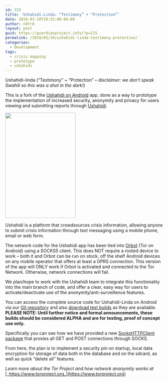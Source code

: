 ```yaml
---
id: 215
title: 'Ushahidi-Linda: “Testimony” + “Protection”'
date: 2010-03-10T19:53:00-04:00
author: n8fr8
layout: post
guid: https://guardianproject.info/?p=215
permalink: /2010/03/10/ushahidi-linda-testimony-protection/
categories:
  - Development
tags:
  - crisis mapping
  - prototype
  - ushahidi
---
```

Ushahidi-linda (“Testimony” + “Protection” – _disclaimer: we don’t speak Swahili so this was a shot in the dark!_)

This is a fork of the [Ushahidi on Android](https://github.com/ushahidi/Ushahidi_Android) app, done as a way to prototype the implementation of increased security, anonymity and privacy for users viewing and submitting reports through [Ushahidi](http://ushahidi.com).

[<img class="size-full wp-image-199 alignleft" title="ushahidi_android_splash" src="https://guardianproject.info/wp-content/uploads/2010/03/ushahidi_android_splash.png" alt="" width="224" height="336" srcset="https://guardianproject.info/wp-content/uploads/2010/03/ushahidi_android_splash.png 320w, https://guardianproject.info/wp-content/uploads/2010/03/ushahidi_android_splash-200x300.png 200w" sizes="(max-width: 224px) 100vw, 224px" />](https://guardianproject.info/wp-content/uploads/2010/03/ushahidi_android_splash.png)

Ushahidi is a platform that crowdsources crisis information, allowing anyone to submit crisis information through text messaging using a mobile phone, email or web form.

The network code for the Ushahidi app has been tied into [Orbot](/apps/orbot) (Tor on Android) using a SOCKS5 client. This does NOT require a rooted device to work – both it and Orbot can be run on stock, off the shelf Android devices on any mobile operator that offers at least a GPRS connection. This version of the app will ONLY work if Orbot is activated and connected to the Tor Network. Otherwise, network connections will fail.

We plan/hope to work with the Ushahidi team to integrate this functionality into the main branch of code, and offer a clear, easy way for users to activate/deactivate use of the anonymity/anti-surveillence features.

You can access the complete source code for Ushahidi-Linda on Android via our [Git repository](https://github.com/guardianproject/Ushahidi_Android) and also [download test builds](https://github.com/guardianproject/Ushahidi_Android/downloads) as they are available. **PLEASE NOTE: Until further notice and formal announcements, these builds should be considered ALPHA and are for testing, proof of concept use only.**

Specifically you can see how we have provided a new [SocksHTTPClient package](https://github.com/guardianproject/Ushahidi_Android/tree/master/src/info/guardianproject/net/) that proxies all GET and POST connections through SOCKS.

From here, the plan is to implement a security pin on startup, local data encryption for storage of data both in the database and on the sdcard, as well as quick “delete all” features.

_Learn more about the Tor Project and how network anonymity works at_ [_https://www.torproject.org_](https://www.torproject.org)